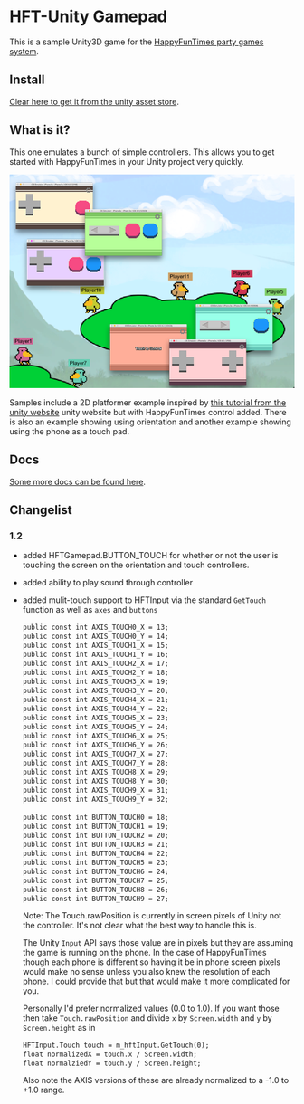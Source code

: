 HFT-Unity Gamepad
=================

This is a sample Unity3D game for the [HappyFunTimes party games system](http://docs.happyfuntimes.net).

## Install

[Clear here to get it from the unity asset store](http://assetstore.unity3d.com/en/#!/content/19668).

## What is it?

This one emulates a bunch of simple controllers. This allows you to get started with HappyFunTimes in
your Unity project very quickly.

<img src="Assets/WebPlayerTemplates/HappyFunTimes/screenshot.png" />

Samples include a 2D platformer example inspired by [this tutorial from the unity website](https://unity3d.com/learn/tutorials/modules/beginner/2d)
unity website but with HappyFunTimes control added. There is also an example showing using orientation and
another example showing using the phone as a touch pad.

## Docs

[Some more docs can be found here](http://docs.happyfuntimes.net/docs/unity/gamepad.html).


## Changelist

### 1.2

*   added HFTGamepad.BUTTON_TOUCH for whether or not the user is touching the screen
    on the orientation and touch controllers.

*   added ability to play sound through controller

*   added mulit-touch support to HFTInput via the standard `GetTouch` function
    as well as `axes` and `buttons`

        public const int AXIS_TOUCH0_X = 13;
        public const int AXIS_TOUCH0_Y = 14;
        public const int AXIS_TOUCH1_X = 15;
        public const int AXIS_TOUCH1_Y = 16;
        public const int AXIS_TOUCH2_X = 17;
        public const int AXIS_TOUCH2_Y = 18;
        public const int AXIS_TOUCH3_X = 19;
        public const int AXIS_TOUCH3_Y = 20;
        public const int AXIS_TOUCH4_X = 21;
        public const int AXIS_TOUCH4_Y = 22;
        public const int AXIS_TOUCH5_X = 23;
        public const int AXIS_TOUCH5_Y = 24;
        public const int AXIS_TOUCH6_X = 25;
        public const int AXIS_TOUCH6_Y = 26;
        public const int AXIS_TOUCH7_X = 27;
        public const int AXIS_TOUCH7_Y = 28;
        public const int AXIS_TOUCH8_X = 29;
        public const int AXIS_TOUCH8_Y = 30;
        public const int AXIS_TOUCH9_X = 31;
        public const int AXIS_TOUCH9_Y = 32;

        public const int BUTTON_TOUCH0 = 18;
        public const int BUTTON_TOUCH1 = 19;
        public const int BUTTON_TOUCH2 = 20;
        public const int BUTTON_TOUCH3 = 21;
        public const int BUTTON_TOUCH4 = 22;
        public const int BUTTON_TOUCH5 = 23;
        public const int BUTTON_TOUCH6 = 24;
        public const int BUTTON_TOUCH7 = 25;
        public const int BUTTON_TOUCH8 = 26;
        public const int BUTTON_TOUCH9 = 27;

    Note: The Touch.rawPosition is currently in screen pixels of Unity
    not the controller. It's not clear what the best way to handle this
    is.

    The Unity `Input` API says those value are in pixels but they are
    assuming the game is running on the phone. In the case of HappyFunTimes
    though each phone is different so having it be in phone screen pixels
    would make no sense unless you also knew the resolution of each phone.
    I could provide that but that would make it more complicated for you.

    Personally I'd prefer normalized values (0.0 to 1.0). If you want those
    then take  `Touch.rawPosition` and divide `x` by `Screen.width` and `y` by `Screen.height`
    as in

        HFTInput.Touch touch = m_hftInput.GetTouch(0);
        float normalizedX = touch.x / Screen.width;
        float normalziedY = touch.y / Screen.height;

    Also note the AXIS versions of these are already normalized to
    a -1.0 to +1.0 range.


